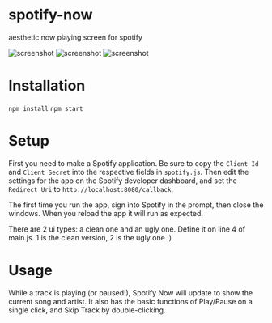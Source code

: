 # spotify-now
aesthetic now playing screen for spotify

![screenshot](https://i.imgur.com/Edl9qr6.png)
![screenshot](https://i.imgur.com/F1Idw41.png)
![screenshot](https://i.imgur.com/HnpdBnp.png)

# Installation
`npm install`
`npm start`

# Setup
First you need to make a Spotify application. Be sure to copy the `Client Id` and `Client Secret` into the respective fields in `spotify.js`.
Then edit the settings for the app on the Spotify developer dashboard, and set the `Redirect Uri` to `http://localhost:8080/callback`.

The first time you run the app, sign into Spotify in the prompt, then close the windows. When you reload the app it will run as expected.

There are 2 ui types: a clean one and an ugly one. Define it on line 4 of main.js. 1 is the clean version, 2 is the ugly one :)

# Usage
While a track is playing (or paused!), Spotify Now will update to show the current song and artist. It also has the basic functions of Play/Pause on a single click, and Skip Track by double-clicking.